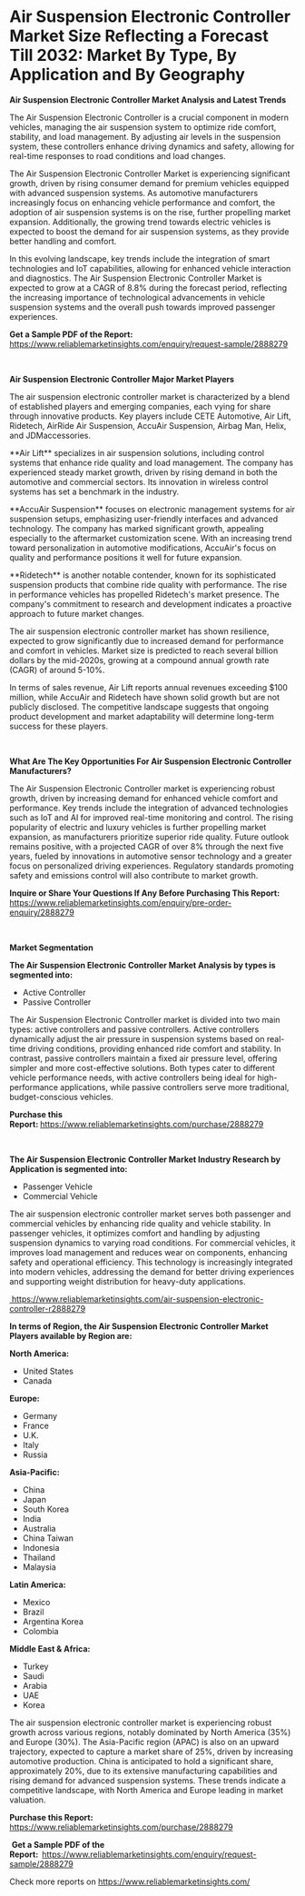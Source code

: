 <p><h1>Air Suspension Electronic Controller Market Size Reflecting a Forecast Till 2032: Market By Type, By Application and By Geography</h1></p><p><strong>Air Suspension Electronic Controller Market Analysis and Latest Trends</strong></p>
<p><p>The Air Suspension Electronic Controller is a crucial component in modern vehicles, managing the air suspension system to optimize ride comfort, stability, and load management. By adjusting air levels in the suspension system, these controllers enhance driving dynamics and safety, allowing for real-time responses to road conditions and load changes.</p><p>The Air Suspension Electronic Controller Market is experiencing significant growth, driven by rising consumer demand for premium vehicles equipped with advanced suspension systems. As automotive manufacturers increasingly focus on enhancing vehicle performance and comfort, the adoption of air suspension systems is on the rise, further propelling market expansion. Additionally, the growing trend towards electric vehicles is expected to boost the demand for air suspension systems, as they provide better handling and comfort.</p><p>In this evolving landscape, key trends include the integration of smart technologies and IoT capabilities, allowing for enhanced vehicle interaction and diagnostics. The Air Suspension Electronic Controller Market is expected to grow at a CAGR of 8.8% during the forecast period, reflecting the increasing importance of technological advancements in vehicle suspension systems and the overall push towards improved passenger experiences.</p></p>
<p><strong>Get a Sample PDF of the Report:&nbsp;</strong> <a href="https://www.reliablemarketinsights.com/enquiry/request-sample/2888279?utm_campaign=3204&utm_medium=2&utm_source=Github&utm_content=ia&utm_term=14032025&utm_id=air-suspension-electronic-controller">https://www.reliablemarketinsights.com/enquiry/request-sample/2888279</a></p>
<p>&nbsp;</p>
<p><strong>Air Suspension Electronic Controller Major Market Players</strong></p>
<p><p>The air suspension electronic controller market is characterized by a blend of established players and emerging companies, each vying for share through innovative products. Key players include CETE Automotive, Air Lift, Ridetech, AirRide Air Suspension, AccuAir Suspension, Airbag Man, Helix, and JDMaccessories.</p><p>**Air Lift** specializes in air suspension solutions, including control systems that enhance ride quality and load management. The company has experienced steady market growth, driven by rising demand in both the automotive and commercial sectors. Its innovation in wireless control systems has set a benchmark in the industry.</p><p>**AccuAir Suspension** focuses on electronic management systems for air suspension setups, emphasizing user-friendly interfaces and advanced technology. The company has marked significant growth, appealing especially to the aftermarket customization scene. With an increasing trend toward personalization in automotive modifications, AccuAir's focus on quality and performance positions it well for future expansion.</p><p>**Ridetech** is another notable contender, known for its sophisticated suspension products that combine ride quality with performance. The rise in performance vehicles has propelled Ridetech's market presence. The company's commitment to research and development indicates a proactive approach to future market changes.</p><p>The air suspension electronic controller market has shown resilience, expected to grow significantly due to increased demand for performance and comfort in vehicles. Market size is predicted to reach several billion dollars by the mid-2020s, growing at a compound annual growth rate (CAGR) of around 5-10%. </p><p>In terms of sales revenue, Air Lift reports annual revenues exceeding $100 million, while AccuAir and Ridetech have shown solid growth but are not publicly disclosed. The competitive landscape suggests that ongoing product development and market adaptability will determine long-term success for these players.</p></p>
<p>&nbsp;</p>
<p><strong>What Are The Key Opportunities For Air Suspension Electronic Controller Manufacturers?</strong></p>
<p><p>The Air Suspension Electronic Controller market is experiencing robust growth, driven by increasing demand for enhanced vehicle comfort and performance. Key trends include the integration of advanced technologies such as IoT and AI for improved real-time monitoring and control. The rising popularity of electric and luxury vehicles is further propelling market expansion, as manufacturers prioritize superior ride quality. Future outlook remains positive, with a projected CAGR of over 8% through the next five years, fueled by innovations in automotive sensor technology and a greater focus on personalized driving experiences. Regulatory standards promoting safety and emissions control will also contribute to market growth.</p></p>
<p><strong>Inquire or Share Your Questions If Any Before Purchasing This Report:</strong> <a href="https://www.reliablemarketinsights.com/enquiry/pre-order-enquiry/2888279?utm_campaign=3204&utm_medium=2&utm_source=Github&utm_content=ia&utm_term=14032025&utm_id=air-suspension-electronic-controller">https://www.reliablemarketinsights.com/enquiry/pre-order-enquiry/2888279</a></p>
<p>&nbsp;</p>
<p><strong>Market Segmentation</strong></p>
<p><strong>The Air Suspension Electronic Controller Market Analysis by types is segmented into:</strong></p>
<p><ul><li>Active Controller</li><li>Passive Controller</li></ul></p>
<p><p>The Air Suspension Electronic Controller market is divided into two main types: active controllers and passive controllers. Active controllers dynamically adjust the air pressure in suspension systems based on real-time driving conditions, providing enhanced ride comfort and stability. In contrast, passive controllers maintain a fixed air pressure level, offering simpler and more cost-effective solutions. Both types cater to different vehicle performance needs, with active controllers being ideal for high-performance applications, while passive controllers serve more traditional, budget-conscious vehicles.</p></p>
<p><strong>Purchase this Report:&nbsp;</strong><a href="https://www.reliablemarketinsights.com/purchase/2888279?utm_campaign=3204&utm_medium=2&utm_source=Github&utm_content=ia&utm_term=14032025&utm_id=air-suspension-electronic-controller">https://www.reliablemarketinsights.com/purchase/2888279</a></p>
<p>&nbsp;</p>
<p><strong>The Air Suspension Electronic Controller Market Industry Research by Application is segmented into:</strong></p>
<p><ul><li>Passenger Vehicle</li><li>Commercial Vehicle</li></ul></p>
<p><p>The air suspension electronic controller market serves both passenger and commercial vehicles by enhancing ride quality and vehicle stability. In passenger vehicles, it optimizes comfort and handling by adjusting suspension dynamics to varying road conditions. For commercial vehicles, it improves load management and reduces wear on components, enhancing safety and operational efficiency. This technology is increasingly integrated into modern vehicles, addressing the demand for better driving experiences and supporting weight distribution for heavy-duty applications.</p></p>
<p><a href="https://www.reliablemarketinsights.com/air-suspension-electronic-controller-r2888279?utm_campaign=3204&utm_medium=2&utm_source=Github&utm_content=ia&utm_term=14032025&utm_id=air-suspension-electronic-controller">&nbsp;https://www.reliablemarketinsights.com/air-suspension-electronic-controller-r2888279</a></p>
<p><strong>In terms of Region, the Air Suspension Electronic Controller Market Players available by Region are:</strong></p>
<p>
    <p> <strong> North America: </strong>
        <ul>
            <li>United States</li>
            <li>Canada</li>
        </ul>
        </p> 
    <p> <strong> Europe: </strong>
        <ul>
            <li>Germany</li>
            <li>France</li>
            <li>U.K.</li>
            <li>Italy</li>
            <li>Russia</li>
        </ul>
        </p> 
    <p> <strong> Asia-Pacific: </strong>
        <ul>
            <li>China</li>
            <li>Japan</li>
            <li>South Korea</li>
            <li>India</li>
            <li>Australia</li>
            <li>China Taiwan</li>
            <li>Indonesia</li>
            <li>Thailand</li>
            <li>Malaysia</li>
        </ul>
        </p> 
    <p> <strong> Latin America: </strong>
        <ul>
            <li>Mexico</li>
            <li>Brazil</li>
            <li>Argentina Korea</li>
            <li>Colombia</li>
        </ul>
        </p> 
    <p> <strong> Middle East & Africa: </strong>
        <ul>
            <li>Turkey</li>
            <li>Saudi</li>
            <li>Arabia</li>
            <li>UAE</li>
            <li>Korea</li>
        </ul>
    </p>
    </p>
<p><p>The air suspension electronic controller market is experiencing robust growth across various regions, notably dominated by North America (35%) and Europe (30%). The Asia-Pacific region (APAC) is also on an upward trajectory, expected to capture a market share of 25%, driven by increasing automotive production. China is anticipated to hold a significant share, approximately 20%, due to its extensive manufacturing capabilities and rising demand for advanced suspension systems. These trends indicate a competitive landscape, with North America and Europe leading in market valuation.</p></p>
<p><strong>Purchase this Report: </strong><a href="https://www.reliablemarketinsights.com/purchase/2888279?utm_campaign=3204&utm_medium=2&utm_source=Github&utm_content=ia&utm_term=14032025&utm_id=air-suspension-electronic-controller">https://www.reliablemarketinsights.com/purchase/2888279</a></p>
<p>&nbsp;<strong>Get a Sample PDF of the Report:&nbsp;&nbsp;</strong><a href="https://www.reliablemarketinsights.com/enquiry/request-sample/2888279?utm_campaign=3204&utm_medium=2&utm_source=Github&utm_content=ia&utm_term=14032025&utm_id=air-suspension-electronic-controller">https://www.reliablemarketinsights.com/enquiry/request-sample/2888279</a></p>
<p><strong></strong></p>
<p>Check more reports on <a href="https://www.reliablemarketinsights.com/?utm_campaign=3204&utm_medium=2&utm_source=Github&utm_content=ia&utm_term=14032025&utm_id=air-suspension-electronic-controller">https://www.reliablemarketinsights.com/</a></p>